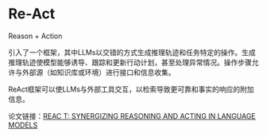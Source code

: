 # Re-Act
Reason + Action

引入了一个框架，其中LLMs以交错的方式生成推理轨迹和任务特定的操作。生成推理轨迹使模型能够诱导、跟踪和更新行动计划，甚至处理异常情况。操作步骤允许与外部源（如知识库或环境）进行接口和信息收集。

ReAct框架可以使LLMs与外部工具交互，以检索导致更可靠和事实的响应的附加信息。


论文链接：[REAC T: SYNERGIZING REASONING AND ACTING IN LANGUAGE MODELS](https://arxiv.org/pdf/2210.03629.pdf)

